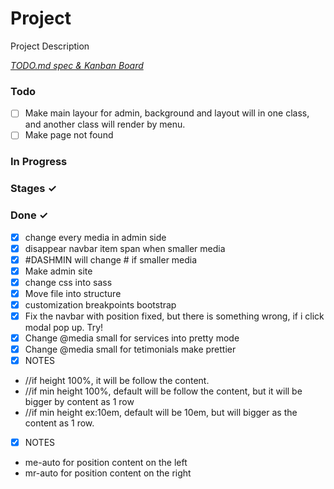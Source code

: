# Project

Project Description

<em>[TODO.md spec & Kanban Board](https://bit.ly/3fCwKfM)</em>

### Todo

- [ ] Make main layour for admin, background and layout will in one class, and another class will render by menu.  
- [ ] Make page not found  

### In Progress


### Stages ✓


### Done ✓

- [x] change every media in admin side  
- [x] disappear navbar item span when smaller media  
- [x] #DASHMIN will change # if smaller media  
- [x] Make admin site  
- [x] change css into sass  
- [x] Move file into structure  
- [x] customization breakpoints bootstrap  
- [x] Fix the navbar with position fixed, but there is something wrong, if i click modal pop up. Try!  
- [x] Change @media small for services into pretty mode  
- [x] Change @media small for tetimonials make prettier  
- [x] NOTES  
- //if height 100%, it will be follow the content.  
- //if min height 100%, default will be follow the content, but it will be bigger by content as 1 row  
- //if min height ex:10em, default will be 10em, but will bigger as the content as 1 row.  
- [x] NOTES  
- me-auto for position content on the left  
- mr-auto for position content on the right  

